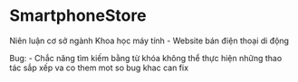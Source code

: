 # SmartphoneStore
Niên luận cơ sở ngành Khoa học máy tính - Website bán điện thoại di động

Bug:
    - Chắc năng tìm kiếm bằng từ khóa không thể thực hiện những thao tác sắp xếp va co them mot
so bug khac can fix
